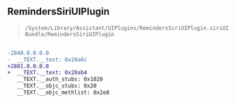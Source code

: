 ## RemindersSiriUIPlugin

> `/System/Library/Assistant/UIPlugins/RemindersSiriUIPlugin.siriUIBundle/RemindersSiriUIPlugin`

```diff

-2848.0.0.0.0
-  __TEXT.__text: 0x20a6c
+2881.0.0.0.0
+  __TEXT.__text: 0x20ab4
   __TEXT.__auth_stubs: 0x1020
   __TEXT.__objc_stubs: 0x20
   __TEXT.__objc_methlist: 0x2e8

```
